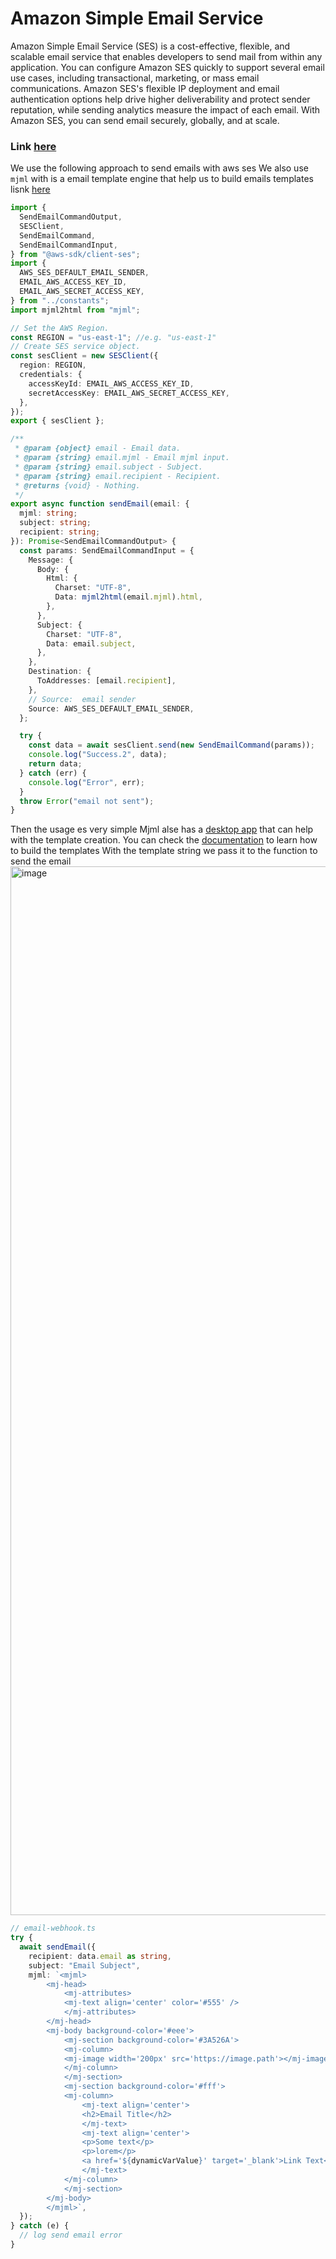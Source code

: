 # Amazon Simple Email Service

Amazon Simple Email Service (SES) is a cost-effective, flexible, and scalable email service that enables developers to send mail from within any application. You can configure Amazon SES quickly to support several email use cases, including transactional, marketing, or mass email communications. Amazon SES's flexible IP deployment and email authentication options help drive higher deliverability and protect sender reputation, while sending analytics measure the impact of each email. With Amazon SES, you can send email securely, globally, and at scale.

### Link [here](https://aws.amazon.com/ses/)

We use the following approach to send emails with aws ses
We also use `mjml` with is a email template engine that help us to build emails templates lisnk [here](https://mjml.io/)

```ts
import {
  SendEmailCommandOutput,
  SESClient,
  SendEmailCommand,
  SendEmailCommandInput,
} from "@aws-sdk/client-ses";
import {
  AWS_SES_DEFAULT_EMAIL_SENDER,
  EMAIL_AWS_ACCESS_KEY_ID,
  EMAIL_AWS_SECRET_ACCESS_KEY,
} from "../constants";
import mjml2html from "mjml";

// Set the AWS Region.
const REGION = "us-east-1"; //e.g. "us-east-1"
// Create SES service object.
const sesClient = new SESClient({
  region: REGION,
  credentials: {
    accessKeyId: EMAIL_AWS_ACCESS_KEY_ID,
    secretAccessKey: EMAIL_AWS_SECRET_ACCESS_KEY,
  },
});
export { sesClient };

/**
 * @param {object} email - Email data.
 * @param {string} email.mjml - Email mjml input.
 * @param {string} email.subject - Subject.
 * @param {string} email.recipient - Recipient.
 * @returns {void} - Nothing.
 */
export async function sendEmail(email: {
  mjml: string;
  subject: string;
  recipient: string;
}): Promise<SendEmailCommandOutput> {
  const params: SendEmailCommandInput = {
    Message: {
      Body: {
        Html: {
          Charset: "UTF-8",
          Data: mjml2html(email.mjml).html,
        },
      },
      Subject: {
        Charset: "UTF-8",
        Data: email.subject,
      },
    },
    Destination: {
      ToAddresses: [email.recipient],
    },
    // Source:  email sender
    Source: AWS_SES_DEFAULT_EMAIL_SENDER,
  };

  try {
    const data = await sesClient.send(new SendEmailCommand(params));
    console.log("Success.2", data);
    return data;
  } catch (err) {
    console.log("Error", err);
  }
  throw Error("email not sent");
}
```

Then the usage es very simple
Mjml alse has a [desktop app](https://mjml.io/download) that can help with the template creation.
You can check the [documentation](https://documentation.mjml.io/) to learn how to build the templates
With the template string we pass it to the function to send the email
<img width="1678" alt="image" src="https://user-images.githubusercontent.com/34176666/158641296-33c1a450-f515-46f6-906a-56e92a6124ac.png">

```ts
// email-webhook.ts
try {
  await sendEmail({
    recipient: data.email as string,
    subject: "Email Subject",
    mjml: `<mjml>
        <mj-head>
            <mj-attributes>
            <mj-text align='center' color='#555' />
            </mj-attributes>
        </mj-head>
        <mj-body background-color='#eee'>
            <mj-section background-color='#3A526A'>
            <mj-column>
            <mj-image width='200px' src='https://image.path'></mj-image>
            </mj-column>
            </mj-section>
            <mj-section background-color='#fff'>
            <mj-column>
                <mj-text align='center'>
                <h2>Email Title</h2>
                </mj-text>
                <mj-text align='center'>
                <p>Some text</p>
                <p>lorem</p>
                <a href='${dynamicVarValue}' target='_blank'>Link Text</a>
                </mj-text>
            </mj-column>
            </mj-section>
        </mj-body>
        </mjml>`,
  });
} catch (e) {
  // log send email error
}
```
